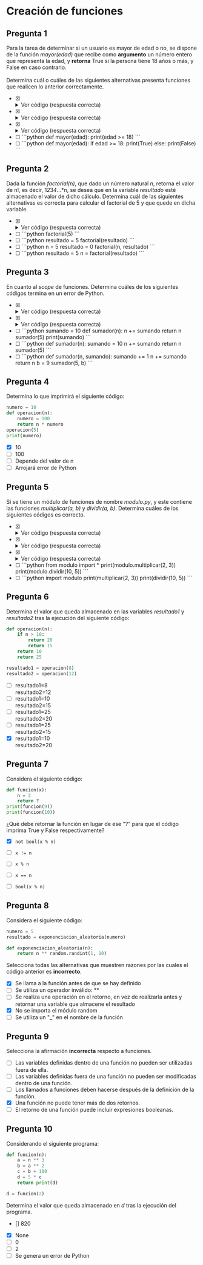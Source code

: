 # Creación de funciones

## Pregunta 1

Para la tarea de determinar si un usuario es mayor de edad o no, se dispone de
la función _mayor(edad)_ que recibe como **argumento** un número entero que representa
la edad, y **retorna** True si la persona tiene 18 años o más, y False en caso
contrario.\
<br>
Determina cuál o cuáles de las siguientes alternativas presenta funciones que
realicen lo anterior correctamente.

- [X] <details><summary>Ver código (respuesta correcta)</summary>
  <p>

  ```python
  def mayor(edad):
      if edad >= 18:
          return True
      return False
  ```
  <p>
  </detailes>

- [X] <details><summary>Ver código (respuesta correcta)</summary>
  <p>

  ```python
  def mayor(edad):
      return edad >= 18
  ```
  <p>
  </detailes>

- [X] <details><summary>Ver código (respuesta correcta)</summary>
  <p>

  ```python
  def mayor(edad):
      if edad >= 18:
          return True
      else:
          return False
  ```
  <p>
  </detailes>

- [ ] <span>
  ```python
  def mayor(edad):
      print(edad >= 18)
  ```
  </span>

- [ ] <span>
  ```python
  def mayor(edad):
      if edad >= 18:
          print(True)
      else:
          print(False)
  ```
  </span>

## Pregunta 2

Dada la función _factorial(n)_, que dado un número natural _n_, retorna el valor de
n!, es decir, 1*2*3*4*...*n, se desea que en la variable _resultado_ esté almacenado
el valor de dicho cálculo. Determina cuál de las siguientes alternativas es
correcta para calcular el factorial de 5 y que quede en dicha variable.

- [X] <details><summary>Ver código (respuesta correcta)</summary>
  <p>

  ```python
  n = 5
  resultado = factorial(n)
  ```
  <p>
  </detailes>

- [ ] <span>
  ```python
  factorial(5)
  ```
  </span>

- [ ] <span>
  ```python
  resultado = 5
  factorial(resultado)
  ```
  </span>

- [ ] <span>
  ```python
  n = 5
  resultado = 0
  factorial(n, resultado)
  ```
  </span>

- [ ] <span>
  ```python
  resultado = 5
  n = factorial(resultado)
  ```
  </span>

## Pregunta 3

En cuanto al _scope_ de funciones. Determina cuáles de los siguientes códigos termina
en un error de Python.

- [X] <details><summary>Ver código (respuesta correcta)</summary>
  <p>

  ```python
  def sumador(n):
      sumando = 10
      n += sumando
      return n
  sumador(5)
  print(sumando)
  ```
  <p>
  </detailes>

- [X] <details><summary>Ver código (respuesta correcta)</summary>
  <p>

  ```python
  cantidad = 0
  def sumador(n):
      cantidad += 1
      n += 1
      return n
  sumador(5)
  ```
  <p>
  </detailes>

- [ ] <span>
  ```python
  sumando = 10
  def sumador(n):
      n += sumando
      return n
  sumador(5)
  print(sumando)
  ```
  </span>

- [ ] <span>
  ```python
  def sumador(n):
    sumando = 10
    n += sumando
    return n
  sumador(5)
  ```
  </span>

- [ ] <span>
  ```python
  def sumador(n, sumando):
      sumando += 1
      n += sumando
      return n
  b = 9
  sumador(5, b)
  ```
  </span>

## Pregunta 4

Determina lo que imprimirá el siguiente código:

```python
numero = 10
def operacion(n):
    numero = 100
    return n * numero
operacion(5)
print(numero)
```

- [X] 10
- [ ] 100
- [ ] Depende del valor de n
- [ ] Arrojará error de Python

## Pregunta 5

Si se tiene un módulo de funciones de nombre _modulo.py_, y este contiene las funciones
_multiplicar(a, b)_ y _dividir(a, b)_. Determina cuáles de los siguientes códigos es
correcto.

- [X] <details><summary>Ver código (respuesta correcta)</summary>
  <p>

  ```python
  from modulo import *
  print(multiplicar(2, 3))
  print(dividir(10, 5))
  ```
  <p>
  </detailes>

- [X] <details><summary>Ver código (respuesta correcta)</summary>
  <p>

  ```python
  import modulo
  print(modulo.multiplicar(2, 3))
  print(modulo.dividir(10, 5))
  ```
  <p>
  </detailes>

- [X] <details><summary>Ver código (respuesta correcta)</summary>
  <p>

  ```python
  from modulo import multiplicar, dividir
  print(multiplicar(2, 3))
  print(dividir(10, 5))
  ```
  <p>
  </detailes>

- [ ] <span>
  ```python
  from modulo import *
  print(modulo.multiplicar(2, 3))
  print(modulo.dividir(10, 5))
  ```
  </span>

- [ ] <span>
  ```python
  import modulo
  print(multiplicar(2, 3))
  print(dividir(10, 5))
  ```
  </span>

## Pregunta 6

Determina el valor que queda almacenado en las variables _resultado1_ y _resultado2_ tras
la ejecución del siguiente código:

```python
def operacion(n):
    if n > 10:
        return 20
        return 15
    return 10
    return 25

resultado1 = operacion(8)
resultado2 = operacion(12)
```

- [ ] resultado1=8<br>resultado2=12 
- [ ] resultado1=10<br>resultado2=15
- [ ] resultado1=25<br>resultado2=20 
- [ ] resultado1=25<br>resultado2=15 
- [X] resultado1=10<br>resultado2=20 

## Pregunta 7

Considera el siguiente código:

```python
def funcion(x):
    n = 3
    return ?
print(funcion(9))
print(funcion(10))
```

¿Qué debe retornar la función en lugar de ese "?" para que el código imprima True y
False respectivamente?

- [X] `not bool(x % n)`
- [ ] `x != n`
- [ ] `x % n`
- [ ] `x == n`
- [ ] `bool(x % n)`



## Pregunta 8

Considera el siguiente código:

```python
numero = 5
resultado = exponenciacion_aleatoria(numero)

def exponenciacion_aleatoria(n):
    return n ** random.randint(1, 10)
```

Selecciona todas las alternativas que muestren razones por las cuales el código anterior
es **incorrecto**.

- [X] Se llama a la función antes de que se hay definido
- [ ] Se utiliza un operador inválido: **
- [ ] Se realiza una operación en el retorno, en vez de realizarla antes y retornar una variable que almacene el resultado
- [X] No se importa el módulo random
- [ ] Se utiliza un "_" en el nombre de la función 

## Pregunta 9

Selecciona la afirmación **incorrecta** respecto a funciones.

- [ ] Las variables definidas dentro de una función no pueden ser utilizadas fuera de ella.
- [ ] Las variables definidas fuera de una función no pueden ser modificadas dentro de una función.
- [ ] Los llamados a funciones deben hacerse después de la definición de la función.
- [X] Una función no puede tener más de dos retornos.
- [ ] El retorno de una función puede incluir expresiones booleanas.

## Pregunta 10

Considerando el siguiente programa:

```python
def funcion(n):
    a = n ** 3
    b = a ** 2
    c = b + 100
    d = 5 * c
    return print(d)

d = funcion(2)
```

Determina el valor que queda almacenado en _d_ tras la ejecución del programa.

- [] 820
- [X] None
- [ ] 0
- [ ] 2
- [ ] Se genera un error de Python
